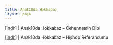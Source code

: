 ```yaml
---
title: Anak10da Hokkabaz
layout: page
---
```

<a href="https://cloud.mail.ru/public/321907790e34/Anak10da%20Hokkabaz%20-%20Cehennemin%20Dibi" target="_blank">[indir]</a>   |   Anak10da Hokkabaz &#8211; Cehennemin Dibi

<a href="https://cloud.mail.ru/public/f4cd8ae3ec95/Anak10da%20Hokkabaz%20-%20Hiphop%20Referandumu" target="_blank">[indir]</a>   |   Anak10da Hokkabaz &#8211; Hiphop Referandumu